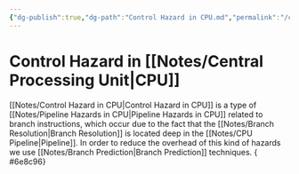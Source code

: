 ```yaml
---
{"dg-publish":true,"dg-path":"Control Hazard in CPU.md","permalink":"/control-hazard-in-cpu/","tags":[null]}
---
```




# Control Hazard in [[Notes/Central Processing Unit\|CPU]]
[[Notes/Control Hazard in CPU\|Control Hazard in CPU]] is a type of [[Notes/Pipeline Hazards in CPU\|Pipeline Hazards in CPU]] related to branch instructions, which occur due to the fact that the [[Notes/Branch Resolution\|Branch Resolution]] is located deep in the [[Notes/CPU Pipeline\|Pipeline]]. In order to reduce the overhead of this kind of hazards we use [[Notes/Branch Prediction\|Branch Prediction]] techniques.
{ #6e8c96}
